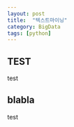 ```yaml
---
layout: post
title:  "텍스트마이닝"
category: BigData
tags: [python]
---
```



## **TEST**

test

<!-- more -->

## **blabla**

test
